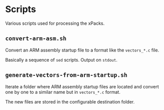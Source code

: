 # Scripts

Various scripts used for processing the xPacks.

## `convert-arm-asm.sh`

Convert an ARM assembly startup file to a format like the `vectors_*.c` file.

Basically a sequence of `sed` scripts. Output on `stdout`.

## `generate-vectors-from-arm-startup.sh`

Iterate a folder where ARM assembly startup files are located and
convert one by one to a similar name but in `vectors_*.c` format.

The new files are stored in the configurable destination folder.
